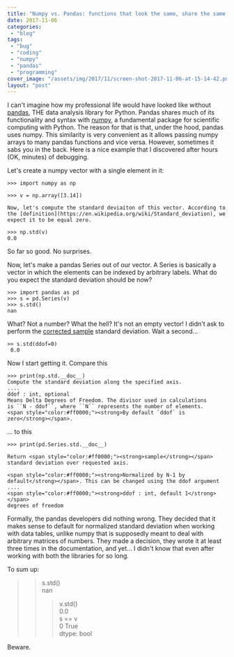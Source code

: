 ```yaml
---
title: "Numpy vs. Pandas: functions that look the same, share the same code but behave differently"
date: 2017-11-06
categories: 
 - "blog"
tags: 
 - "bug"
 - "coding"
 - "numpy"
 - "pandas"
 - "programming"
cover_image: "/assets/img/2017/11/screen-shot-2017-11-06-at-15-14-42.png"
layout: "post"
---
```


I can't imagine how my professional life would have looked like without [pandas](https://pandas.pydata.org/), THE data analysis library for Python. Pandas shares much of its functionality and syntax with [numpy](http://www.numpy.org/), a fundamental package for scientific computing with Python. The reason for that is that, under the hood, pandas uses numpy. This similarity is very convenient as it allows passing numpy arrays to many pandas functions and vice versa. However, sometimes it sabs you in the back. Here is a nice example that I discovered after hours (OK, minutes) of debugging.

Let's create a numpy vector with a single element in it:

    >>> import numpy as np
    
    >>> v = np.array([3.14]) 
    
    Now, let's compute the standard deviaiton of this vector. According to the [definition](https://en.wikipedia.org/wiki/Standard_deviation), we expect it to be equal zero.

    >>> np.std(v)
    0.0

So far so good. No surprises.

Now, let's make a pandas Series out of our vector. A Series is basically a vector in which the elements can be indexed by arbitrary labels. What do you expect the standard deviation should be now?

    >>> import pandas as pd
    >>> s = pd.Series(v)
    >>> s.std()
    nan

What? Not a number? What the hell? It's not an empty vector! I didn't ask to perform the [corrected sample](https://en.wikipedia.org/wiki/Standard_deviation#Corrected_sample_standard_deviation) standard deviation. Wait a second...

    >> s.std(ddof=0)
     0.0

Now I start getting it. Compare this

    >>> print(np.std.__doc__)
    Compute the standard deviation along the specified axis.
    ....
    ddof : int, optional
    Means Delta Degrees of Freedom. The divisor used in calculations
    is ``N - ddof``, where ``N`` represents the number of elements.
    <span style="color:#ff0000;"><strong>By default `ddof` is zero</strong></span>.

... to this

    >>> print(pd.Series.std.__doc__)
    
    Return <span style="color:#ff0000;"><strong>sample</strong></span> standard deviation over requested axis.
    
    <span style="color:#ff0000;"><strong>Normalized by N-1 by default</strong></span>. This can be changed using the ddof argument
    ....
    <span style="color:#ff0000;"><strong>ddof : int, default 1</strong></span>
    degrees of freedom

Formally, the pandas developers did nothing wrong. They decided that it makes sense to default for normalized standard deviation when working with data tables, unlike numpy that is supposedly meant to deal with arbitrary matrices of numbers. They made a decision, they wrote it at least three times in the documentation, and yet... I didn't know that even after working with both the libraries for so long.

To sum up:

> 
>   > s.std()  
>   nan  
>   >> v.std()  
>   0.0  
>   >> s == v  
>   0 True  
>   dtype: bool

Beware.

 
